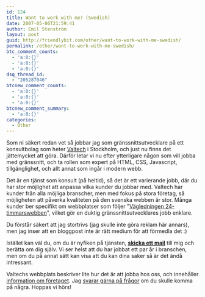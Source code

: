 ```yaml
---
id: 124
title: Want to work with me? (Swedish)
date: 2007-05-06T21:59:41
author: Emil Stenström
layout: post
guid: http://friendlybit.com/other/want-to-work-with-me-swedish/
permalink: /other/want-to-work-with-me-swedish/
btc_comment_counts:
  - 'a:0:{}'
  - 'a:0:{}'
  - 'a:0:{}'
dsq_thread_id:
  - "205287046"
btcnew_comment_counts:
  - 'a:0:{}'
  - 'a:0:{}'
  - 'a:0:{}'
btcnew_comment_summary:
  - 'a:0:{}'
categories:
  - Other
---
```

Som ni säkert redan vet så jobbar jag som gränssnittsutvecklare på ett konsultbolag som heter [Valtech](http://valtech.se/) i Stockholm, och just nu finns det jättemycket att göra. Därför letar vi nu efter ytterligare någon som vill jobba med gränssnitt, och ta rollen som expert på HTML, CSS, Javascript, tillgänglighet, och allt annat som ingår i modern webb.

Det är en tjänst som konsult (på heltid), så det är ett varierande jobb, där du har stor möjlighet att anpassa vilka kunder du jobbar med. Valtech har kunder från alla möjliga branscher, men med fokus på stora företag, så möjligheten att påverka kvaliteten på den svenska webben är stor. Många kunder ber specifikt om webbplatser som följer "[Vägledningen 24-timmarswebben](http://verva.se/web/t/Page____1154.aspx)", vilket gör en duktig gränssnittsutvecklares jobb enklare.

Du förstår säkert att jag stortrivs (jag skulle inte göra reklam här annars), men jag inser att en bloggpost inte är rätt medium för att förmedla det :)

Istället kan väl du, om du är nyfiken på tjänsten, **[skicka ett mail](mailto:em@kth.se)** till mig och berätta om dig själv. Vi ser helst att du har jobbat ett par år i branschen, men om du på annat sätt kan visa att du kan dina saker så är det ändå intressant.

Valtechs webbplats beskriver lite hur det är att jobba hos oss, och innehåller [information om företaget](http://valtech.se/templates/Page.aspx?id=67). Jag [svarar gärna på frågor](mailto:em@kth.se) om du skulle komma på några. Hoppas vi hörs!
